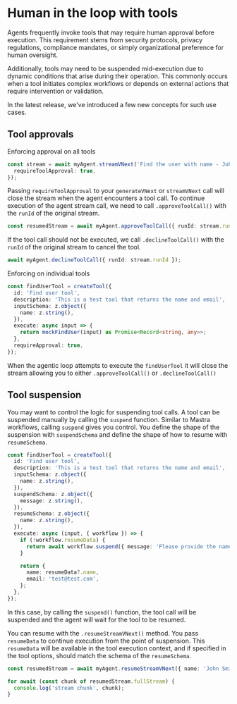# Human in the loop with tools

Agents frequently invoke tools that may require human approval before execution. This requirement stems from security protocols, privacy regulations, compliance mandates, or simply organizational preference for human oversight.

Additionally, tools may need to be suspended mid-execution due to dynamic conditions that arise during their operation. This commonly occurs when a tool initiates complex workflows or depends on external actions that require intervention or validation.

In the latest release, we've introduced a few new concepts for such use cases.

## Tool approvals

Enforcing approval on all tools

```typescript
const stream = await myAgent.streamVNext('Find the user with name - John Smith', {
  requireToolApproval: true,
});
```

Passing `requireToolApproval` to your `generateVNext` or `streamVNext` call will close the stream when the agent encounters a tool call. To continue execution of the agent stream call, we need to call `.approveToolCall()` with the `runId` of the original stream.

```typescript
const resumedStream = await myAgent.approveToolCall({ runId: stream.runId });
```

If the tool call should not be executed, we call `.declineToolCall()` with the `runId` of the original stream to cancel the tool.

```typescript
await myAgent.declineToolCall({ runId: stream.runId });
```

Enforcing on individual tools

```typescript
const findUserTool = createTool({
  id: 'Find user tool',
  description: 'This is a test tool that returns the name and email',
  inputSchema: z.object({
    name: z.string(),
  }),
  execute: async input => {
    return mockFindUser(input) as Promise<Record<string, any>>;
  },
  requireApproval: true,
});
```

When the agentic loop attempts to execute the `findUserTool` it will close the stream allowing you to either `.approveToolCall()` or `.declineToolCall()`

## Tool suspension

You may want to control the logic for suspending tool calls. A tool can be suspended manually by calling the `suspend` function. Similar to Mastra workflows, calling `suspend` gives you control. You define the shape of the suspension with `suspendSchema` and define the shape of how to resume with `resumeSchema`.

```typescript
const findUserTool = createTool({
  id: 'Find user tool',
  description: 'This is a test tool that returns the name and email',
  inputSchema: z.object({
    name: z.string(),
  }),
  suspendSchema: z.object({
    message: z.string(),
  }),
  resumeSchema: z.object({
    name: z.string(),
  }),
  execute: async (input, { workflow }) => {
    if (!workflow.resumeData) {
      return await workflow.suspend({ message: 'Please provide the name of the user' });
    }

    return {
      name: resumeData?.name,
      email: 'test@test.com',
    };
  },
});
```

In this case, by calling the `suspend()` function, the tool call will be suspended and the agent will wait for the tool to be resumed.

You can resume with the `.resumeStreamVNext()` method. You pass `resumeData` to continue execution from the point of suspension. This `resumeData` will be available in the tool execution context, and if specified in the tool options, should match the schema of the `resumeSchema`.

```typescript
const resumedStream = await myAgent.resumeStreamVNext({ name: 'John Smith' }, { runId: stream.runId });

for await (const chunk of resumedStream.fullStream) {
  console.log('stream chunk', chunk);
}
```
